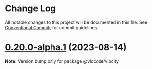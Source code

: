# Change Log

All notable changes to this project will be documented in this file.
See [Conventional Commits](https://conventionalcommits.org) for commit guidelines.

# [0.20.0-alpha.1](https://github.com/Codeneos/vlocode/compare/v0.20.0-alpha.0...v0.20.0-alpha.1) (2023-08-14)

**Note:** Version bump only for package @vlocode/vlocity
